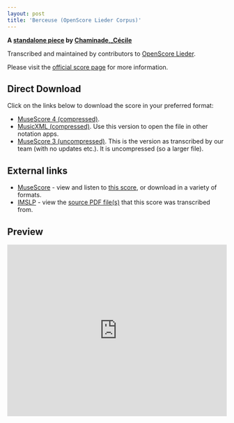 ```yaml
---
layout: post
title: 'Berceuse (OpenScore Lieder Corpus)'
---
```


__A [standalone piece](https://fourscoreandmore.org/OpenScore/Chaminade%2C_C%C3%A9cile/_/) by [Chaminade,_Cécile](https://fourscoreandmore.org/OpenScore/Chaminade%2C_C%C3%A9cile)__

Transcribed and maintained by contributors to [OpenScore Lieder].

Please visit the [official score page] for more information.

[official score page]: https://musescore.com/openscore-lieder-corpus/scores/6264559
[OpenScore Lieder]: https://musescore.com/openscore-lieder-corpus

## Direct Download

Click on the links below to download the score in your preferred format:
- [MuseScore 4 (compressed)](https://fourscoreandmore.org/OpenScore/Chaminade%2C_C%C3%A9cile/_/Berceuse.mscz).
- [MusicXML (compressed)](https://fourscoreandmore.org/OpenScore/Chaminade%2C_C%C3%A9cile/_/Berceuse.mxl). Use this version to open the file in other notation apps.
- [MuseScore 3 (uncompressed)](https://raw.githubusercontent.com/OpenScore/Lieder/refs/heads/main/scores/Chaminade%2C_C%C3%A9cile/_/Berceuse/lc6264559.mscx). This is the version as transcribed by our team (with no updates etc.). It is uncompressed (so a larger file).

## External links

- [MuseScore] - view and listen to [this score][MuseScore], or download in a variety of formats.
- [IMSLP] - view the [source PDF file(s)][IMSLP] that this score was transcribed from.

[MuseScore]: https://musescore.com/score/6264559
[IMSLP]: https://imslp.org/wiki/Special:ReverseLookup/154144

## Preview

<iframe width="100%" height="394" src="https://musescore.com/openscore-lieder-corpus/scores/6264559/embed" frameborder="0" allowfullscreen allow="autoplay; fullscreen"></iframe>
